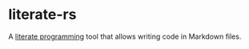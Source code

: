 # literate-rs
A [literate programming](https://en.wikipedia.org/wiki/Literate_programming) tool that allows writing code in Markdown files.
